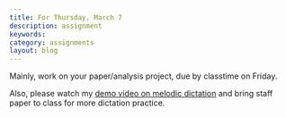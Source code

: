 ```yaml
---
title: For Thursday, March 7
description: assignment
keywords: 
category: assignments
layout: blog
---
```


Mainly, work on your paper/analysis project, due by classtime on Friday.

Also, please watch my [demo video on melodic dictation][dictDemo] and bring staff paper to class for more dictation practice.

[dictDemo]: http://kshaffer.github.com/musicianshipResources/melodicDictationDemo.html